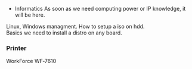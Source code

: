 - Informatics
  As soon as we need computing power or IP knowledge, it will be here. 
  
  
Linux, Windows managment. How to setup a iso on hdd.   
Basics we need to install a distro on any board.


### Printer

WorkForce WF‑7610
